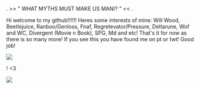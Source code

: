 . >> " WHAT MYTHS MUST MAKE US MAN!? " << .

Hi welcome to my github!!!!!!
Heres some interests of mine:
Will Wood, Beetlejuice, Ranboo/Genloss, Fnaf, Regretevator/Pressure, Deltarune, Wof and WC, Divergent (Movie n Book), SPG, Md and etc! That's it for now as there is so many more!
If you see this you have found me on pt or twt! Good job!

![](https://github.com/user-attachments/assets/d2413565-e655-47f8-88a5-6dc42753101c)

! <3

![](https://github.com/user-attachments/assets/5f436950-11ee-4dc5-a0c8-c54fe1d6fa5c)
